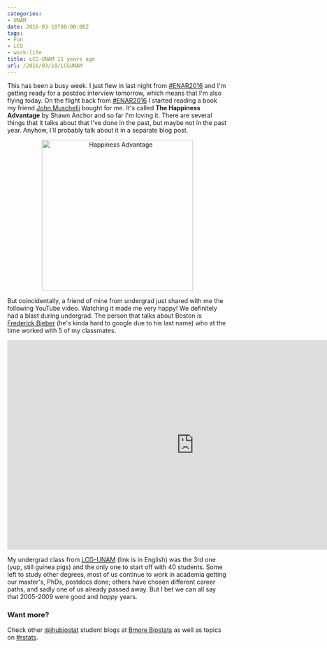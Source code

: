 ```yaml
---
categories:
- UNAM
date: 2016-03-10T00:00:00Z
tags:
- Fun
- LCG
- work-life
title: LCG-UNAM 11 years ago
url: /2016/03/10/LCGUNAM
---
```





This has been a busy week. I just flew in last night from [#ENAR2016](https://twitter.com/hashtag/enar2016) and I'm getting ready for a postdoc interview tomorrow, which means that I'm also flying today. On the flight back from [#ENAR2016](https://twitter.com/hashtag/enar2016) I started reading a book my friend [John Muschelli](https://twitter.com/StrictlyStat) bought for me. It's called __The Happiness Advantage__ by Shawn Anchor and so far I'm loving it. There are several things that it talks about that I've done in the past, but maybe not in the past year. Anyhow, I'll probably talk about it in a separate blog post.


<center>
<a href='http://www.amazon.com/Happiness-Advantage-Principles-Performance-Paperback/dp/B00BR9RW4U/ref=sr_1_2?ie=UTF8&qid=1457631904&sr=8-2&keywords=the+happiness+advantage'><img alt = 'Happiness Advantage' height='346' src='http://ecx.images-amazon.com/images/I/41g4uexkAfL._SY344_BO1,204,203,200_.jpg' /></a>
</center>



But coincidentally, a friend of mine from undergrad just shared with me the following YouTube video. Watching it made me very happy! We definitely had a blast during undergrad. The person that talks about Boston is [Frederick Bieber](https://en.wikipedia.org/wiki/Frederick_Bieber) (he's kinda hard to google due to his last name) who at the time worked with 5 of my classmates.


<iframe width="853" height="480" src="https://www.youtube.com/embed/joIyVyIbRuk" frameborder="0" allowfullscreen></iframe>

My undergrad class from [LCG-UNAM](http://www.lcg.unam.mx/es/about) (link is in English) was the 3rd one (yup, still guinea pigs) and the only one to start off with 40 students. Some left to study other degrees, most of us continue to work in academia getting our master's, PhDs, postdocs done; others have chosen different career paths, and sadly one of us already passed away. But I bet we can all say that 2005-2009 were good and _happy_ years.



### Want more?

Check other [@jhubiostat](https://twitter.com/jhubiostat) student blogs at [Bmore Biostats](http://bmorebiostat.com/) as well as topics on [#rstats](https://twitter.com/search?q=%23rstats).
